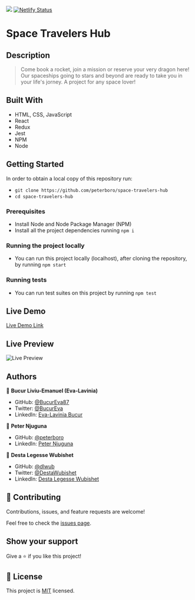 ![](https://img.shields.io/badge/Microverse-blueviolet)
[![Netlify Status](https://api.netlify.com/api/v1/badges/e6847a02-055a-4bae-93e4-f894dfcb91a3/deploy-status)](https://app.netlify.com/sites/space-travellers-hub-desta-eva-peter/deploys)

# Space Travelers Hub

## Description

> Come book a rocket, join a mission or reserve your very dragon here! Our spaceships going to stars and beyond are ready to take you in your life's jorney. A project for any space lover!

## Built With

- HTML, CSS, JavaScript
- React
- Redux
- Jest
- NPM
- Node

## Getting Started

In order to obtain a local copy of this repository run:

- `git clone https://github.com/peterboro/space-travelers-hub`
- `cd space-travelers-hub`

### Prerequisites

- Install Node and Node Package Manager (NPM)
- Install all the project dependencies running `npm i`

### Running the project locally

- You can run this project locally (localhost), after cloning the repository, by running `npm start`

### Running tests

- You can run test suites on this project by running `npm test`

## Live Demo

[Live Demo Link](https://deploy-preview-33--space-travellers-hub-desta-eva-peter.netlify.app/)

## Live Preview

![Live Preview](https://i.postimg.cc/RhPr7nqj/Screenshot-from-2022-10-05-12-01-35.png)

## Authors

👤 **Bucur Liviu-Emanuel (Eva-Lavinia)**

- GitHub: [@BucurEva87](https://github.com/BucurEva87)
- Twitter: [@BucurEva](https://twitter.com/BucurEva)
- LinkedIn: [Eva-Lavinia Bucur](https://www.linkedin.com/in/eva-lavinia-bucur)

👤 **Peter Njuguna**

- GitHub: [@peterboro](https://github.com/peterboro)
- LinkedIn: [Peter Njuguna](https://www.linkedin.com/in/peter-n-3bb940122/)

👤 **Desta Legesse Wubishet**

- GitHub: [@dlwub](https://github.com/dlwub)
- Twitter: [@DestaWubishet](https://twitter.com/DestaWubishet)
- LinkedIn: [Desta Legesse Wubishet](linkedin.com/in/desta-legesse-w-509844213/) 

## 🤝 Contributing

Contributions, issues, and feature requests are welcome!

Feel free to check the [issues page](../../issues/).

## Show your support

Give a ⭐️ if you like this project!

## 📝 License

This project is [MIT](./LICENSE) licensed.
